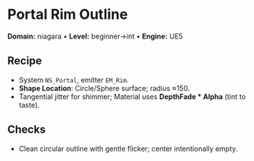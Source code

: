 # Portal Rim Outline
**Domain:** niagara • **Level:** beginner→int • **Engine:** UE5

## Recipe
- System `NS_Portal`, emitter `EM_Rim`.  
- **Shape Location**: Circle/Sphere surface; radius ≈150.  
- Tangential jitter for shimmer; Material uses **DepthFade * Alpha** (tint to taste).

## Checks
- Clean circular outline with gentle flicker; center intentionally empty.
